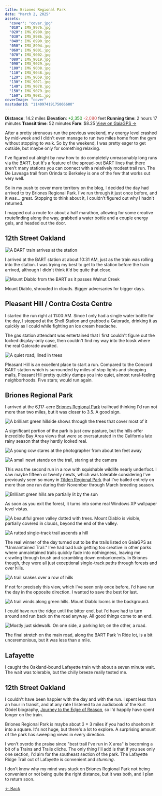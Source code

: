 ```yaml
---
title: Briones Regional Park
date: "March 2, 2025"
assets:
  "cover": "cover.jpg"
  "010": IMG_8976.jpg
  "020": IMG_8980.jpg
  "030": IMG_8986.jpg
  "040": IMG_8990.jpg
  "050": IMG_8994.jpg
  "060": IMG_9001.jpg
  "070": IMG_9002.jpg
  "080": IMG_9019.jpg
  "090": IMG_9029.jpg
  "100": IMG_9038.jpg
  "110": IMG_9048.jpg
  "120": IMG_9059.jpg
  "130": IMG_9071.jpg
  "140": IMG_9078.jpg
  "150": IMG_9079.jpg
  "160": IMG_9081.jpg
coverImage: "cover"
mastodonId: "114097419175066600"
---
```


<span data-behavior="introduction"></span>

<span class="intro-meta intro-meta--distance">**Distance**: 14.2 miles</span>
<span class="intro-meta intro-meta--elevation">**Elevation**: <span style="color:green">+2,350</span> <span style="color:#ca4747">-2,080</span> feet</span>
<span class="intro-meta intro-meta--time">**Running time**: 2 hours 17 minutes</span>
<span class="intro-meta intro-meta--transit">**Transit time**: 52 minutes</span>
<span class="intro-meta intro-meta--fare">**Fare**: $8.25</span>
<span class="intro-meta intro-meta--link">[View on GaiaGPS →](https://www.gaiagps.com/public/udrowHChMPo0ikBkUFjpusYo/)</span>

After a pretty strenuous run the previous weekend, my energy level crashed by mid-week and I didn't even manage to run two miles home from the gym without stopping to walk. So by the weekend, I was pretty eager to get outside, but maybe only for something relaxing.

I've figured out alright by now how to do completely unreasonably long runs via the BART, but It's a feature of the spread-out BART lines that there aren't many stations you can connect with a relatively modest trail run. The De Laveaga trail from Orinda to Berkeley is one of the few that works out very well.

So in my push to cover more territory on the blog, I decided the day had arrived to try Briones Regional Park. I've run through it just once before, and it was… great. Stopping to think about it, I couldn't figured out why I hadn't returned.

I mapped out a route for about a half marathon, allowing for some creative routefinding along the way, grabbed a water bottle and a couple energy gels, and headed out the door.

<span data-behavior="anchor" data-feature-index="0" data-mile-position="0"></span>

## 12th Street Oakland

<span data-behavior="anchor" data-feature-index="0" data-mile-position="0"></span>
![A BART train arrives at the station](IMG_8976.jpg)

I arrived at the BART station at about 10:31 AM, just as the train was rolling into the station. I was trying my best to get to the station before the train arrived, although I didn't think it'd be quite that close.

<span data-behavior="anchor" data-feature-index="0" data-mile-position="14"></span>
![Mount Diablo from the BART as it passes Walnut Creek](IMG_8980.jpg)

Mount Diablo, shrouded in clouds. Bigger adversaries for bigger days.

<span data-behavior="anchor" data-feature-index="1" data-mile-position="0"></span>
## Pleasant Hill / Contra Costa Centre

<span data-behavior="anchor" data-feature-index="1" data-mile-position="0"></span>
I started the run right at 11:00 AM. Since I only had a single water bottle for the day, I stopped at the Shell Station and grabbed a Gatorade, drinking it as quickly as I could while fighting an ice cream headache.

The gas station attendant was entertained that I first couldn't figure out the locked display-only case, then couldn't find my way into the kiosk where the real Gatorade awaited.

<span data-behavior="anchor" data-feature-index="1" data-mile-position="2.25"></span>
![A quiet road, lined in trees](IMG_8986.jpg)

Pleasant Hill is an excellent place to start a run. Compared to the Concord BART station which is surrounded by miles of stop lights and shopping malls, Pleasant Hill pretty quickly dumps you into quiet, almost rural-feeling neighborhoods. Five stars; would run again.

<span data-behavior="anchor" data-feature-index="1" data-mile-position="3.35" data-split></span>
## Briones Regional Park

<span data-behavior="anchor" data-feature-index="1" data-mile-position="3.36"></span>
I arrived at the 6,117-acre [Briones Regional Park](https://www.ebparks.org/parks/briones) trailhead thinking I'd run not more than two miles, but it was closer to 3.5. A good sign.

<span data-behavior="anchor" data-feature-index="1" data-mile-position="3.85"></span>
![A brilliant green hillside shows through the trees that cover most of it](IMG_8994.jpg)

A significant portion of the park is just cow pasture, but the hills offer incredible Bay Area views that were so oversaturated in the California late rainy season that they hardly looked real.

<span data-behavior="anchor" data-feature-index="1" data-mile-position="5.4"></span>
![A young cow stares at the photographer from about ten feet away](IMG_9002.jpg)

<span data-behavior="anchor" data-feature-index="1" data-mile-position="6.4"></span>
![A small newt stands on the trail, staring at the camera](IMG_9019.jpg)

This was the second run in a row with squishable wildlife nearly underfoot. I saw maybe fifteen or twenty newts, which was tolerable considering I've previously seen so many in [Tilden Regional Park](https://www.ebparks.org/parks/tilden) that I've bailed entirely on more than one run during their November through March breeding season.

<span data-behavior="anchor" data-feature-index="1" data-mile-position="7.6"></span>
![Brilliant green hills are partially lit by the sun](IMG_9029.jpg)

As soon as you exit the forest, it turns into some real Windows XP wallpaper level vistas.

<span data-behavior="anchor" data-feature-index="1" data-mile-position="8.5"></span>
![A beautiful green valley dotted with trees. Mount Diablo is visible, partially covered in clouds, beyond the end of the valley.](IMG_9038.jpg)

<span data-behavior="anchor" data-feature-index="1" data-mile-position="9.9"></span>
![A rutted single-track trail ascends a hill](IMG_9048.jpg)

The real winner of the day turned out to be the trails listed on GaiaGPS as "Unmaintained Trail." I've had bad luck getting too creative in other parks where unmaintained trails quickly fade into nothingness, leaving me crawling through brush and scrambling down embankments. In Briones though, they were all just exceptional single-track paths through forests and over hills.

<span data-behavior="anchor" data-feature-index="1" data-mile-position="11.0"></span>
![A trail snakes over a row of hills](IMG_9059.jpg)

If not for precisely this view, which I've seen only once before, I'd have run the day in the opposite direction. I wanted to save the best for last.

<span data-behavior="anchor" data-feature-index="1" data-mile-position="12.5"></span>
![A trail winds along green hills. Mount Diablo looms in the background.](IMG_9071.jpg)

I could have run the ridge until the bitter end, but I'd have had to turn around and run back on the road anyway. All good things come to an end.

<span data-behavior="anchor" data-feature-index="1" data-mile-position="14.0"></span>
![Mostly just sidewalk. On one side, a parking lot; on the other, a road.](IMG_9079.jpg)

The final stretch on the main road, along the BART Park 'n Ride lot, is a bit unceremonious, but it was less than a mile.

<span data-behavior="anchor" data-feature-index="2" data-mile-position="0" data-split></span>
## Lafayette

<span data-behavior="anchor" data-feature-index="2" data-mile-position="0"></span>
I caught the Oakland-bound Lafayette train with about a seven minute wait. The wait was tolerable, but the chilly breeze really tested me.

<span data-behavior="anchor" data-feature-index="2" data-mile-position="19.0"></span>
## 12th Street Oakland

<span data-behavior="conclusion"></span>

I couldn't have been happier with the day and with the run. I spent less than an hour in transit, and at any rate I listened to an audiobook of the Kurt Gödel biography, [Journey to the Edge of Reason](https://wwnorton.com/books/9781324005445), so I'd happily have spent longer on the train.

Briones Regional Park is maybe about 3 &times; 3 miles if you had to shoehorn it into a square. It's not huge, but there's a lot to explore. A surprising amount of the park has sweeping views in every direction.

I won't overdo the praise since "best trail I've run in X area" is becoming a bit of a Trains and Trails cliche. The only thing I'll add is that if you see only one section, I'd aim for the southeast section of the park. The Lafayette Ridge Trail out of Lafayette is convenient and *stunning*.

I don't know why my mind was stuck on Briones Regional Park not being convenient or not being quite the right distance, but it was both, and I plan to return soon.

[← Back]()
